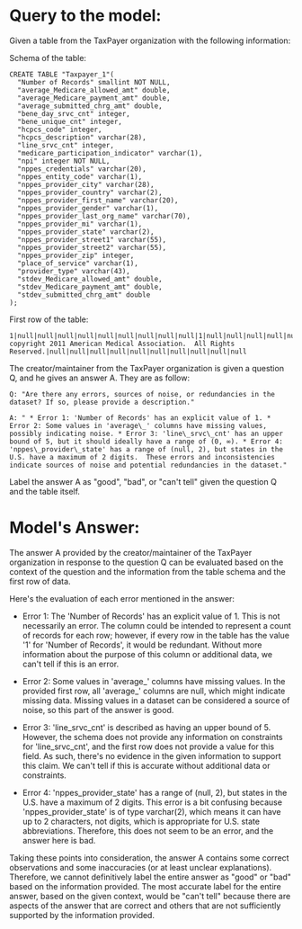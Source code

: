# Query to the model:

Given a table from the TaxPayer organization with the following information:

Schema of the table:
```
CREATE TABLE "Taxpayer_1"(
  "Number of Records" smallint NOT NULL,
  "average_Medicare_allowed_amt" double,
  "average_Medicare_payment_amt" double,
  "average_submitted_chrg_amt" double,
  "bene_day_srvc_cnt" integer,
  "bene_unique_cnt" integer,
  "hcpcs_code" integer,
  "hcpcs_description" varchar(28),
  "line_srvc_cnt" integer,
  "medicare_participation_indicator" varchar(1),
  "npi" integer NOT NULL,
  "nppes_credentials" varchar(20),
  "nppes_entity_code" varchar(1),
  "nppes_provider_city" varchar(28),
  "nppes_provider_country" varchar(2),
  "nppes_provider_first_name" varchar(20),
  "nppes_provider_gender" varchar(1),
  "nppes_provider_last_org_name" varchar(70),
  "nppes_provider_mi" varchar(1),
  "nppes_provider_state" varchar(2),
  "nppes_provider_street1" varchar(55),
  "nppes_provider_street2" varchar(55),
  "nppes_provider_zip" integer,
  "place_of_service" varchar(1),
  "provider_type" varchar(43),
  "stdev_Medicare_allowed_amt" double,
  "stdev_Medicare_payment_amt" double,
  "stdev_submitted_chrg_amt" double
);
```

First row of the table:
```
1|null|null|null|null|null|null|null|null|null|1|null|null|null|null|null|null|CPT copyright 2011 American Medical Association.  All Rights Reserved.|null|null|null|null|null|null|null|null|null|null
```

The creator/maintainer from the TaxPayer organization is given a question Q, and he gives an answer A. They are as follow:

```
Q: "Are there any errors, sources of noise, or redundancies in the dataset? If so, please provide a description."

A: " * Error 1: 'Number of Records' has an explicit value of 1. * Error 2: Some values in 'average\_' columns have missing values, possibly indicating noise. * Error 3: 'line\_srvc\_cnt' has an upper bound of 5, but it should ideally have a range of (0, ∞). * Error 4: 'nppes\_provider\_state' has a range of (null, 2), but states in the U.S. have a maximum of 2 digits.  These errors and inconsistencies indicate sources of noise and potential redundancies in the dataset."
```

Label the answer A as "good", "bad", or "can't tell" given the question Q and the table itself.

# Model's Answer:
The answer A provided by the creator/maintainer of the TaxPayer organization in response to the question Q can be evaluated based on the context of the question and the information from the table schema and the first row of data.

Here's the evaluation of each error mentioned in the answer:

- Error 1: The 'Number of Records' has an explicit value of 1. This is not necessarily an error. The column could be intended to represent a count of records for each row; however, if every row in the table has the value '1' for 'Number of Records', it would be redundant. Without more information about the purpose of this column or additional data, we can't tell if this is an error.

- Error 2: Some values in 'average_' columns have missing values. In the provided first row, all 'average_' columns are null, which might indicate missing data. Missing values in a dataset can be considered a source of noise, so this part of the answer is good.

- Error 3: 'line_srvc_cnt' is described as having an upper bound of 5. However, the schema does not provide any information on constraints for 'line_srvc_cnt', and the first row does not provide a value for this field. As such, there's no evidence in the given information to support this claim. We can't tell if this is accurate without additional data or constraints.

- Error 4: 'nppes_provider_state' has a range of (null, 2), but states in the U.S. have a maximum of 2 digits. This error is a bit confusing because 'nppes_provider_state' is of type varchar(2), which means it can have up to 2 characters, not digits, which is appropriate for U.S. state abbreviations. Therefore, this does not seem to be an error, and the answer here is bad.

Taking these points into consideration, the answer A contains some correct observations and some inaccuracies (or at least unclear explanations). Therefore, we cannot definitively label the entire answer as "good" or "bad" based on the information provided. The most accurate label for the entire answer, based on the given context, would be "can't tell" because there are aspects of the answer that are correct and others that are not sufficiently supported by the information provided.
